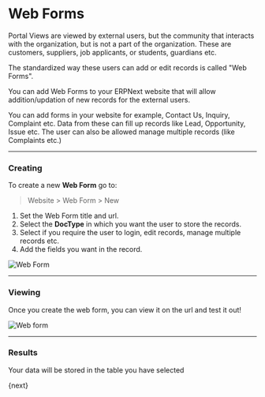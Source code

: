 # Web Forms

Portal Views are viewed by external users, but the community that interacts with the organization, but is not a part of the organization. These are customers, suppliers, job applicants, or students, guardians etc. 

The standardized way these users can add or edit records is called "Web Forms".


You can add Web Forms to your ERPNext website that will allow addition/updation of new records for the external users.

You can add forms in your website for example, Contact Us, Inquiry, Complaint etc. Data from these can fill up records like Lead, Opportunity, Issue etc. The user can also be allowed manage multiple records (like Complaints etc.)

---

### Creating

To create a new **Web Form** go to:

> Website > Web Form > New

1. Set the Web Form title and url.
1. Select the **DocType** in which you want the user to store the records.
1. Select if you require the user to login, edit records, manage multiple records etc.
1. Add the fields you want in the record.

<img class="screenshot" alt="Web Form" src="{{docs_base_url}}/assets/img/website/web-form.png">

---

### Viewing

Once you create the web form, you can view it on the url and test it out!

<img class="screenshot" alt="Web form" src="{{docs_base_url}}/assets/img/website/web-form-view.png">

---

### Results

Your data will be stored in the table you have selected

{next}
